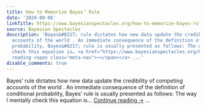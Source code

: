```yaml
---
title: How to Memorize Bayes’ Rule
date: '2024-09-06'
linkTitle: https://www.bayesianspectacles.org/how-to-memorize-bayes-rule/
source: Bayesian Spectacles
description: 'Bayes&#8217; rule dictates how new data update the credibility of competing
  accounts of the world . An immediate consequence of the definition of conditional
  probability, Bayes&#8217; rule is usually presented as follows: The way I mentally
  check this equation is… <a href="https://www.bayesianspectacles.org/how-to-memorize-bayes-rule/">Continue
  reading <span class="meta-nav">→</span></a> ...'
disable_comments: true
---
```

Bayes&#8217; rule dictates how new data update the credibility of competing accounts of the world . An immediate consequence of the definition of conditional probability, Bayes&#8217; rule is usually presented as follows: The way I mentally check this equation is… <a href="https://www.bayesianspectacles.org/how-to-memorize-bayes-rule/">Continue reading <span class="meta-nav">→</span></a> ...